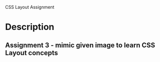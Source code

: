 CSS Layout Assignment

# Description

## Assignment 3 - mimic given image to learn CSS Layout concepts
